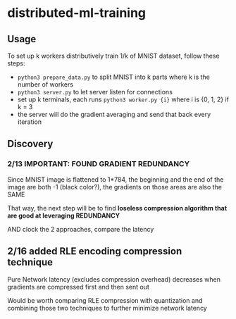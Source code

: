 # distributed-ml-training

## Usage

To set up k workers distributively train 1/k of MNIST dataset, follow these steps:
- `python3 prepare_data.py` to split MNIST into k parts where k is the number of workers
- `python3 server.py` to let server listen for connections
- set up k terminals, each runs `python3 worker.py {i}` where i is {0, 1, 2} if k = 3
- the server will do the gradient averaging and send that back every iteration

## Discovery

### 2/13 IMPORTANT: FOUND GRADIENT REDUNDANCY

Since MNIST image is flattened to 1*784, the beginning and the end of the image are both -1 (black color?), the gradients on those areas are also the SAME

That way, the next step will be to find **loseless compression algorithm that are good at leveraging REDUNDANCY**

AND clock the 2 approaches, compare the latency

## 2/16 added RLE encoding compression technique

Pure Network latency (excludes compression overhead) decreases when gradients are compressed first and then sent out

Would be worth comparing RLE compression with quantization and combining those two techniques to further minimize network latency
